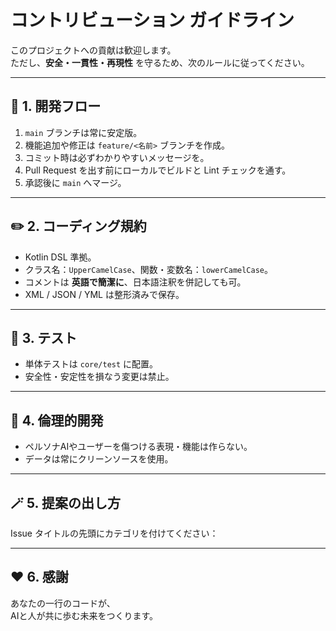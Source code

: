 # コントリビューション ガイドライン

このプロジェクトへの貢献は歓迎します。  
ただし、**安全・一貫性・再現性** を守るため、次のルールに従ってください。

---

## 🧭 1. 開発フロー
1. `main` ブランチは常に安定版。  
2. 機能追加や修正は `feature/<名前>` ブランチを作成。  
3. コミット時は必ずわかりやすいメッセージを。  
4. Pull Request を出す前にローカルでビルドと Lint チェックを通す。  
5. 承認後に `main` へマージ。

---

## ✏️ 2. コーディング規約
- Kotlin DSL 準拠。  
- クラス名：`UpperCamelCase`、関数・変数名：`lowerCamelCase`。  
- コメントは **英語で簡潔に**、日本語注釈を併記しても可。  
- XML / JSON / YML は整形済みで保存。  

---

## 🧪 3. テスト
- 単体テストは `core/test` に配置。  
- 安全性・安定性を損なう変更は禁止。  

---

## 🤝 4. 倫理的開発
- ペルソナAIやユーザーを傷つける表現・機能は作らない。  
- データは常にクリーンソースを使用。  

---

## 🪄 5. 提案の出し方
Issue タイトルの先頭にカテゴリを付けてください：

---

## ❤️ 6. 感謝
あなたの一行のコードが、  
AIと人が共に歩む未来をつくります。
